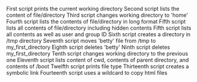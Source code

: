 First script prints the current working directory
Second script lists the content of file/directory
Third script changes working directory to 'home'
Fourth script lists the contents of file/directory in long format
Fifth script lists all contents of file/directory including hidden contents
Fifth script lists all contents as well as user and group ID
Sixth script creates a directory in /tmp directory
Seventh script moves 'betty' file from  /tmp to my_first_directory
Eighth script deletes 'betty'
Ninth script deletes my_first_directory
Tenth script changes working directory to the previous one
Eleventh script lists content of cwd, contents of parent directory, and contents of /boot
Twelfth script prints file type
Thirteenth script creates a symbolic link
Fourteenth script uses a wildcard to copy html files
